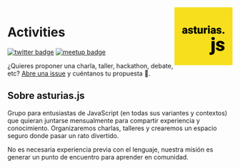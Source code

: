 <img src="./.github/logo.png" width="130" align="right">

# Activities
[![twitter badge](https://img.shields.io/twitter/follow/asturiasjs?style=social)](https://twitter.com/asturiasjs)
[![meetup badge](https://img.shields.io/badge/meetup-asturias.js-%23ED1C40?logo=meetup&style=social)](https://twitter.com/asturiasjs)

¿Quieres proponer una charla, taller, hackathon, debate, etc? [Abre una issue](https://github.com/asturiasjs/activities/issues/new) y cuéntanos tu propuesta 🙋.

## Sobre asturias.js

Grupo para entusiastas de JavaScript (en todas sus variantes y contextos) que quieran juntarse mensualmente para compartir experiencia y conocimiento. Organizaremos charlas, talleres y crearemos un espacio seguro donde pasar un rato divertido.

No es necesaria experiencia previa con el lenguaje, nuestra misión es generar un punto de encuentro para aprender en comunidad.
